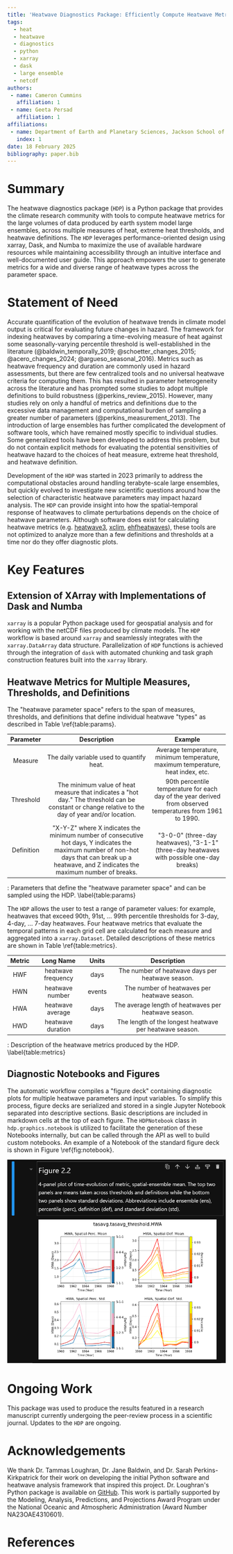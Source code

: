 ```yaml
---
title: 'Heatwave Diagnostics Package: Efficiently Compute Heatwave Metrics Across Parameter Spaces'
tags:
  - heat
  - heatwave
  - diagnostics
  - python
  - xarray
  - dask
  - large ensemble
  - netcdf
authors:
 - name: Cameron Cummins
   affiliation: 1
 - name: Geeta Persad
   affiliation: 1
affiliations:
 - name: Department of Earth and Planetary Sciences, Jackson School of Geoscience, The University of Texas at Austin, Austin, TX, USA
   index: 1
date: 18 February 2025
bibliography: paper.bib
---
```


# Summary
The heatwave diagnostics package (`HDP`) is a Python package that provides the climate research community with tools to compute heatwave metrics for the large volumes of data produced by earth system model large ensembles, across multiple measures of heat, extreme heat thresholds, and heatwave definitions. The `HDP` leverages performance-oriented design using xarray, Dask, and Numba to maximize the use of available hardware resources while maintaining accessibility through an intuitive interface and well-documented user guide. This approach empowers the user to generate metrics for a wide and diverse range of heatwave types across the parameter space.

# Statement of Need

Accurate quantification of the evolution of heatwave trends in climate model output is critical for evaluating future changes in hazard. The framework for indexing heatwaves by comparing a time-evolving measure of heat against some seasonally-varying percentile threshold is well-established in the literature (@baldwin_temporally_2019; @schoetter_changes_2015; @acero_changes_2024; @argueso_seasonal_2016).
Metrics such as heatwave frequency and duration are commonly used in hazard assessments, but there are few centralized tools and no universal heatwave criteria for computing them. This has resulted in parameter heterogeneity across the literature and has prompted some studies to adopt multiple definitions to build robustness (@perkins_review_2015). However, many studies rely on only a handful of metrics and definitions due to the excessive data management and computational burden of sampling a greater number of parameters (@perkins_measurement_2013). The introduction of large ensembles has further complicated the development of software tools, which have remained mostly specific to individual studies. Some generalized tools have been developed to address this problem, but do not contain explicit methods for evaluating the potential sensitivities of heatwave hazard to the choices of heat measure, extreme heat threshold, and heatwave definition.

Development of the `HDP` was started in 2023 primarily to address the computational obstacles around handling terabyte-scale large ensembles, but quickly evolved to investigate new scientific questions around how the selection of characteristic heatwave parameters may impact hazard analysis. The `HDP` can provide insight into how the spatial-temporal response of heatwaves to climate perturbations depends on the choice of heatwave parameters. Although software does exist for calculating heatwave metrics (e.g. [heatwave3](https://robwschlegel.github.io/heatwave3/index.html), [xclim](https://xclim.readthedocs.io/en/stable/indices.html), [ehfheatwaves](https://tammasloughran.github.io/ehfheatwaves/)), these tools are not optimized to analyze more than a few definitions and thresholds at a time nor do they offer diagnostic plots.
# Key Features

## Extension of XArray with Implementations of Dask and Numba
`xarray` is a popular Python package used for geospatial analysis and for working with the netCDF files produced by climate models. The `HDP` workflow is based around `xarray` and seamlessly integrates with the `xarray.DataArray` data structure. Parallelization of `HDP` functions is achieved through the integration of `dask` with automated chunking and task graph construction features built into the `xarray` library. 

## Heatwave Metrics for Multiple Measures, Thresholds, and Definitions

The "heatwave parameter space" refers to the span of measures, thresholds, and definitions that define individual heatwave "types" as described in Table \ref{table:params}.

| Parameter | Description | Example |
| :-------: | :----------:| :------:|
| Measure | The daily variable used to quantify heat. | Average temperature, minimum temperature, maximum temperature, heat index, etc. |
| Threshold | The minimum value of heat measure that indicates a "hot day." The threshold can be constant or change relative to the day of year and/or location. | 90th percentile temperature for each day of the year derived from observed temperatures from 1961 to 1990. |
| Definition | "X-Y-Z" where X indicates the minimum number of consecutive hot days, Y indicates the maximum number of non-hot days that can break up a heatwave, and Z indicates the maximum number of breaks. | "3-0-0" (three-day heatwaves), "3-1-1" (three-day heatwaves with possible one-day breaks) |

: Parameters that define the "heatwave parameter space" and can be sampled using the HDP. \label{table:params}

The `HDP` allows the user to test a range of parameter values: for example, heatwaves that exceed 90th, 91st, ... 99th percentile thresholds for 3-day, 4-day, ... 7-day heatwaves. Four heatwave metrics that evaluate the temporal patterns in each grid cell are calculated for each measure and aggregated into a `xarray.Dataset`. Detailed descriptions of these metrics are shown in Table \ref{table:metrics}.

| Metric | Long Name | Units | Description |
| :----: | :--------:| :----:| :--------:  |
| HWF | heatwave frequency | days | The number of heatwave days per heatwave season. |
| HWN | heatwave number | events | The number of heatwaves per heatwave season. |
| HWA | heatwave average | days | The average length of heatwaves per heatwave season. |
| HWD | heatwave duration | days | The length of the longest heatwave per heatwave season. |

: Description of the heatwave metrics produced by the HDP. \label{table:metrics}

## Diagnostic Notebooks and Figures
The automatic workflow compiles a "figure deck" containing diagnostic plots for multiple heatwave parameters and input variables. To simplify this process, figure decks are serialized and stored in a single Jupyter Notebook separated into descriptive sections. Basic descriptions are included in markdown cells at the top of each figure. The `HDPNotebook` class in `hdp.graphics.notebook` is utilized to facilitate the generation of these Notebooks internally, but can be called through the API as well to build custom notebooks. An example of a Notebook of the standard figure deck is shown in Figure \ref{fig:notebook}.

![Example of an HDP standard figure deck \label{fig:notebook}](HDP_Notebook_Example.png)

# Ongoing Work

This package was used to produce the results featured in a research manuscript currently undergoing the peer-review process in a scientific journal. Updates to the `HDP` are ongoing.

# Acknowledgements

We thank Dr. Tammas Loughran, Dr. Jane Baldwin, and Dr. Sarah Perkins-Kirkpatrick for their work on developing the initial Python software and heatwave analysis framework that inspired this project. Dr. Loughran's Python package is available on [GitHub](https://tammasloughran.github.io/ehfheatwaves/). This work is partially supported by the Modeling, Analysis, Predictions, and Projections Award Program under the National Oceanic and Atmospheric Administration (Award Number NA23OAE4310601).

# References